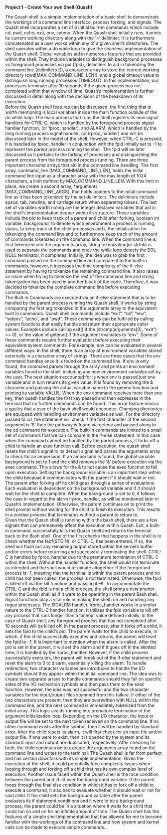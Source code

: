 ****Project 1 - Create Your own Shell (Quash)****

  The Quash shell is a simple implementation of a basic shell to demonstrate the workings of a command line interface, process forking, and signals.  The Quash shell incorporates a set of 6 initial built-in commands which include: cd, pwd, echo, exit, env, setenv.  When the Quash shell initially runs, it prints its current working directory along with the ‘>’ delimiter. It is furthermore concatenated as a user works within any of a given shell’s directories. The shell operates within a do while loop to give the seamless implementation of the Quash shell.  Global variables aid in numerous features that are provided within the shell. They include variables to distinguish background processes vs foreground processes via pid (fpid), delimiters to aid in tokenizing the command line (delimiters []), a character array to store the current working directory (cwd[MAX_COMMAND_LINE_LEN]), and a global timeout value to distinguish  long running processes (TIMEOUT). In this implementation, our processes terminate after 10 seconds if the given process has not completed within that window of time. Quash’s implementation is further discussed in detail along with the decisions of the breakdown of its execution.  
  Before the Quash shell features can be discussed, the first thing that is worth mentioning is local variables inside the main function outside of the do while loop. The main process that runs the shell registers its new signal handlers for CTRL-C, which is handled by the foreground process signal handler function, (or fproc_handler), and ALARM, which is handled by the long running process signal handler, (or lrproc_handler) and will be discussed later in the model of the shell. However, when CTRL-C is pressed, it is handled by fproc_handler in conjunction with the fpid initially set to –1 to represent the parent process running the shell. The fpid will be later discussed as it pertains to the forking of processes and distinguishing the parent process from the foreground process running. There are three important character arrays that aid in the command line handling. The first array, command_line [MAX_COMMAND_LINE_LEN], holds the initial command line input as a character array with the max length of 1024 characters, a limit defined by MAX_COMMAND_LINE_LEN. With this limit in place, we create a second array, *arguments [MAX_COMMAND_LINE_ARGS], that holds pointers to the initial command line as it has been tokenized by the set delimiters. The delimiters include space, tab, newline, and carriage return when separating tokens. The last set of variables worth noting are the integer declared variables that aid in the shell’s implementation deeper within its structure. These variables include the pid to keep track of a parent and child after forking, boolean int variable, background, to denote which environment a process is running, status, to keep track of the child processes and i, the initialization for tokenizing the command line and to furthermore keep track of the amount of commands tokenized on the command line. When the command line is first tokenized into the arguments array, string tokenization(or strtok) is used to separate the commands and once the while loop detects the EOL NULL terminator, it completes. Initially, the idea was to grab the first command passed on the command line and compare it to the built-in commands, however, it increases the time complexity of the if-else statement by having to tokenize the remaining command line. It also raises an issue when trying to tokenize the rest of the command line and string tokenization has been used in another block of the code. Therefore, it was decided to tokenize the complete command line before executing commands.  
  The Built In Commands are executed via an if-else statement that is to be handled by the parent process running the Quash shell. It works by string comparing the first arg tokenized in the arguments array to the equivalent built in commands. Quash shell commands include “exit”, “cd”, “env”, “setenv”, “echo”, and “pwd”. These commands can be fulfilled by calling system functions that easily handle and return their appropriate caller values. Examples include calling exit() if the (strcmp(arguments[0], “exit”) == 0), or the value of getenv() if the argument evaluates to “env”.  Some of these commands require further evaluation before executing their equivalent system commands. For example, env can be evaluated in several different ways. In the shell, there is an array of environment variables stored externally in a character array of strings. There are three cases that the env command handles once it is found on the command line. If env is only found, the command parses through the array and prints all environment variables found in the shell, including any new environment variables set by the user.  The next situation accounted for is when env is passed just one variable and in turn returns its given value. It is found by removing the $ character and passing the actual variable name to the getenv function and printing its variable VALUE. When the env command receives more than one key, then quash handles the first key passed and then expresses in the terminal that no further commands can be found. This error feature mimics a quality that a user of the bash shell would encounter. Changing directories are equipped with handling environment variables as well. For the directory passed to cd, the statement will check if the first character of the second argument is ‘$’ then the pathway is found via getenv and passed along to the cd command for execution. 
  The built-in commands are limited to a small set of commands that we can compare in the if-else statement. In this case when the command cannot be handled by the parent process, it forks off a child to handle an exec function call. Before execution, the quash shell resets the child’s signal to its default signal and parses the arguments array to check for an ampersand. If an ampersand is found, the global variable background is set to 1 and the child removes the '&’ before execution via the exec command. This allows for the & to not cause the exec function to fail upon execution. Setting the background variable is an important step within the child because it communicates with the parent if it should wait or not. The parent after forking off its child goes through a series of evaluations. Each evaluation is dependent on the background variable and if it should wait for the child to complete. When the background is set to 0, it follows the case in regard to the alarm lrproc_handler,  as will be mentioned later in Quash’s implementation. Otherwise, the parent continues on to print the shell prompt without waiting for the child to finish its execution. This results in a zombie process that terminates without a parent to return to.    
  Given that the Quash shell is running within the bash shell, there are a few signals that can prematurely affect the execution within Quash. Exit, a built-in command, successfully kills the Quash shell and returns the terminal back to the Bash shell. One of the first checks that happens in the shell is to check whether the feof(STDIN), or CTRL-D, has been entered. If so, the shell will flush out any remaining output stored within the kernel’s buffer and/or errors before returning and successfully terminating the shell. CTRL-C is handled by fproc_handler due to the premature termination of CTRL-C within the shell. Without the handler function, the shell would not terminate as intended and the shell would terminate altogether. If the foreground process is –1, meaning that the terminal is within the parent process and no child has not been called, the process is not terminated. Otherwise, the fpid is killed off via the kill function and passing it –9. To accommodate the CTRL-C and the fpid is not a child process, the shell prints a new prompt within the Quash shell as if it were to be operating in the parent Bash shell.  
  Signal functions play a vital role in making the shell run and handling any rogue processes. The SIGALRM handler, lrproc_handler works in a similar nature to the CTRL-C handler function. It utilizes the fpid variable to kill off any process that runs longer than a timeout value defined initially. In the case of Quash shell, any foreground process that has not completed after 10 seconds will be killed off.  In the parent process, after it forks off a child, it sets the fpid to the child’s pid. The parent waits for the child to execute, in which, if the child successfully executes and returns, the parent will reset the fpid to –1.  It is important to mention when the alarm is called. After the pid is set in the parent, it will set the alarm and if it goes off in the allotted time, it is handled by the lrproc_handler. However, if the child process successfully executes, the parent will break out of the if-else statement and reset the alarm to 0 to disarm, essentially killing the alarm. 
  To handle redirection, two character variables are introduced to handle the I/O symbols should they appear within the initial command line. The idea was to create two separate arrays to handle commands should they fall on specific sides of the I/O redirection symbols and then pass them to the exec function. However, the idea was not successful and the two character variables for the input/output files stemmed from this failure. If either of the two characters are present, then they are overwritten with NULL within the command line, and the next command is immediately tokenized from the initial array. This logic avoids running into premature termination of the argument initialization loop. Depending on the I/O character, the input or output file will be set to the next token received on the command line. If no other command exists after the symbol, then it will be handled by standard error.  After the child resets its alarm, it will first check for an input file and/or output file. If one were to exist, then it is opened by the system and its standard input and output are duplicated, respectively. After checking for both, the child continues on to execute the arguments array found on the command line and writes to the terminal.
  The Quash shell is far from perfect and has certain downfalls with its simple implementation. Given the execution of the shell, it could potentially face complexity issues when looping through and forking off a child that has its own complex level of execution. Another issue faced within the Quash shell is the race condition between the parent and child over the background variable. If the parent loops through the final else condition in which it has to fork off a child to execute a command, it also has to evaluate whether it should wait or not for said child. If the child sets the background variable after the parent evaluates its if statement conditions and it were to be a background process, the parent could be in a situation where it waits for a child that could run on and on for an infinite amount of time. The Quash shell has the features of a simple shell implementation that has allowed for me to become familiar with the workings of the command line and how system and kernel calls can be made to execute simple commands. 
